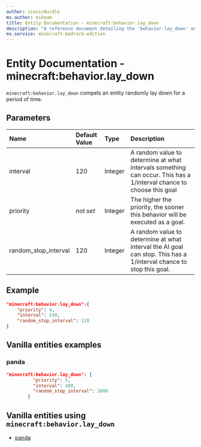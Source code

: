 ```yaml
---
author: iconicNurdle
ms.author: mikeam
title: Entity Documentation - minecraft:behavior.lay_down
description: "A reference document detailing the 'behavior.lay_down' entity goal"
ms.service: minecraft-bedrock-edition
---
```


# Entity Documentation - minecraft:behavior.lay_down

`minecraft:behavior.lay_down` compels an entity randomly lay down for a period of time.

## Parameters

|Name |Default Value  |Type  |Description  |
|:----------|:----------|:----------|:----------|
|interval| 120| Integer| A random value to determine at what intervals something can occur. This has a 1/interval chance to choose this goal |
| priority|*not set*|Integer|The higher the priority, the sooner this behavior will be executed as a goal.|
|random_stop_interval| 120| Integer| A random value to determine at what interval the AI goal can stop. This has a 1/interval chance to stop this goal.|

## Example

```json
"minecraft:behavior.lay_down":{
    "priority": 4,
    "interval": 240,
    "random_stop_interval": 120
}
```

## Vanilla entities examples

### panda

```json
"minecraft:behavior.lay_down": {
          "priority": 5,
          "interval": 400,
          "random_stop_interval": 2000
        }
```

## Vanilla entities using `minecraft:behavior.lay_down`

- [panda](../../../../Source/VanillaBehaviorPack_Snippets/entities/panda.md)
